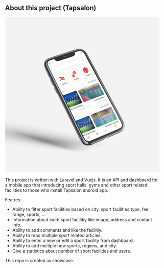 
## About this project (Tapsalon)

![Screenshot](./image_showcase/tapsalon.jpg)

This project is written with Laravel and Vuejs. It is an API and dashboard for a mobile app that introducing sport halls, gyms and other sport related facilities to those who install Tapsalon android app. 

Featres: 

- Ability to filter sport facilities based on city, sport facilities type, fee range, sports, ... 
- Information about each sport facilitiy like image, address and contact info.
- Ability to add comments and like the facilitiy.
- Ability to read multiple sport related articles. 
- Ability to enter a new or edit a sport facility from dashboard. 
- Ability to add multiple new sports, regions, and city. 
- Give a statistics about number of sport facilities and users. 

This repo is created as showcase. 


